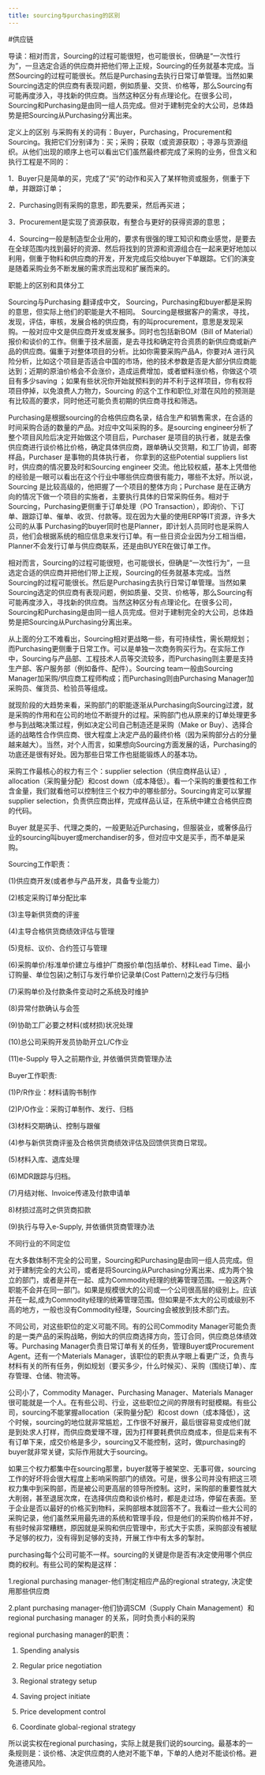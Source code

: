 ```yaml
---
title: sourcing与purchasing的区别
---
```

#供应链

导读：相对而言，Sourcing的过程可能很短，也可能很长，但确是“一次性行为”，一旦选定合适的供应商并把他们带上正规，Sourcing的任务就基本完成。当然Sourcing的过程可能很长。然后是Purchasing去执行日常订单管理。当然如果Sourcing选定的供应商有表现问题，例如质量、交货、价格等，那么Sourcing有可能再度涉入，寻找新的供应商。当然这种区分有点理论化。在很多公司，Sourcing和Purchasing是由同一组人员完成。但对于建制完全的大公司，总体趋势是把Sourcing从Purchasing分离出来。

定义上的区别
与采购有关的词有：Buyer，Purchasing，Procurement和Sourcing。我把它们分别译为：买；采购；获取（或资源获取）；寻源与货源组织。从他们出现的顺序上也可以看出它们虽然最终都完成了采购的业务，但含义和执行工程是不同的： 

1．Buyer只是简单的买，完成了“买”的动作和买入了某样物资或服务，侧重于下单，并跟踪订单；

2．Purchasing则有采购的意思，即先要采，然后再买进；

3．Procurement是实现了资源获取，有整合与更好的获得资源的意思；

4．Sourcing一般是制造型企业用的，要求有很强的理工知识和商业感觉，是要去在全球范围内找到最好的资源、然后将找到的货源和资源组合在一起来更好地加以利用，侧重于物料和供应商的开发，开发完成后交给buyer下单跟踪。它们的演变是随着采购业务不断发展的需求而出现和扩展而来的。

职能上的区别和具体分工

Sourcing与Purchasing 翻译成中文， Sourcing，Purchasing和buyer都是采购的意思，但实际上他们的职能是大不相同。 Sourcing是根据客户的需求，寻找，发现，评估，审核，发展合格的供应商，有的叫procurement，意思是发现采购。一般对应中文是供应商开发或发展多。同时也包括新BOM（Bill of Material）报价和谈价的工作。侧重于技术层面，是去寻找和确定符合资质的新供应商或新产品的供应商。偏重于对整体项目的分析。比如你需要采购产品A，你要对A 进行风险分析，比如这个项目是否适合中国的市场，他的技术参数是否是大部分供应商能达到；近期的原油价格会不会涨价，造成运费增加，或者塑料涨价格，你做这个项目有多少saving ；如果有些状况你开始就预料到的并不利于这样项目，你有权将项目停掉，以免浪费人力物力，Sourcing 的这个工作和职位,对潜在风险的预测是有比较高的要求，同时他还可能负责初期的供应商寻找和筛选。

Purchasing是根据sourcing的合格供应商名录，结合生产和销售需求，在合适的时间采购合适的数量的产品。对应中文叫采购的多。是sourcing engineer分析了整个项目风险后决定开始做这个项目后，Purchaser 是项目的执行者，就是去像供应商进行谈价格比价格，确定具体供应商，跟单确认交货期，和工厂协调，邮寄样品，Purchaser 是事物的具体执行者， 你拿到的这些Potential suppliers list 时，供应商的情况要及时和Sourcing engineer 交流。他比较权威，基本上凭借他的经验是一眼可以看出在这个行业中哪些供应商很有能力，哪些不太好。所以说，Sourcing 是比较高级的，他把握了一个项目的整体方向；Purchase 是在正确方向的情况下做一个项目的实施者，主要执行具体的日常采购任务。相对于Sourcing，Purchasing更侧重于订单处理（PO Transaction），即询价、下订单、跟踪订单、催单、收货、付款等。现在因为大量的使用ERP等IT资源，许多大公司的从事 Purchasing的buyer同时也是Planner，即计划人员同时也是采购人员，他们会根据系统的相应信息来发行订单。有一些日资企业因为分工相当细，Planner不会发行订单与供应商联系，还是由BUYER在做订单工作。

相对而言，Sourcing的过程可能很短，也可能很长，但确是“一次性行为”，一旦选定合适的供应商并把他们带上正规，Sourcing的任务就基本完成。当然Sourcing的过程可能很长。然后是Purchasing去执行日常订单管理。当然如果Sourcing选定的供应商有表现问题，例如质量、交货、价格等，那么Sourcing有可能再度涉入，寻找新的供应商。当然这种区分有点理论化。在很多公司，Sourcing和Purchasing是由同一组人员完成。但对于建制完全的大公司，总体趋势是把Sourcing从Purchasing分离出来。

从上面的分工不难看出，Sourcing相对更战略一些，有可持续性，需长期规划；而Purchasing更侧重于日常工作。可以是单独一次商务购买行为。在实际工作中，Sourcing与产品部、工程技术人员等交流较多，而Purchasing则主要是支持生产部、客户服务部（例如备件、配件）。Sourcing team一般由Sourcing Manager加采购/供应商工程师构成；而Purchasing则由Purchasing Manager加采购员、催货员、检验员等组成。

就现阶段的大趋势来看，采购部门的职能逐渐从Purchasing向Sourcing过渡，就是采购的作用和在公司的地位不断提升的过程。采购部门也从原来的订单处理更多参与到战略决策过程，例如决定公司自己制造还是采购（Make or Buy）、选择合适的战略性合作供应商、很大程度上决定产品的最终价格（因为采购部分占的分量越来越大）。当然，对个人而言，如果想向Sourcing方面发展的话，Purchasing的功底还是很有好处。因为那些日常工作也挺能锻炼人的基本功。

采购工作最核心的权力有三个：supplier selection（供应商样品认证）, allocation（采购量分配）和cost down（成本降低）。看一个采购的重要性和工作含金量，我们就看他可以控制住三个权力中的哪些部分。Sourcing肯定可以掌握supplier selection，负责供应商出样，完成样品认证，在系统中建立合格供应商的代码。

Buyer 就是买手、代理之类的，一般更贴近Purchasing，但服装业，或奢侈品行业的sourcing叫buyer或merchandiser的多，但对应中文是买手，而不单是采购。

Sourcing工作职责：

(1)供应商开发(或者参与产品开发，具备专业能力）

(2)核定采购订单分配比率 

(3)主导新供货商的评鉴

(4)主导合格供货商绩效评估与管理

(5)竞标、议价、合约签订与管理

(6)采购单价/标准单价建立与维护厂商报价单(包括单价、材料Lead Time、最小订购量、单位包装)之制订与发行单价记录单(Cost Pattern)之发行与归档

(7)采购单价及付款条件变动时之系统及时维护

(8)异常付款确认与会签 

(9)协助工厂必要之材料(或材损)状况处理

(10)总公司采购开发员协助开立L/C作业

(11)e-Supply 导入之前期作业, 并依循供货商管理办法 

Buyer工作职责: 

(1)P/R作业：材料请购书制作

(2)P/O作业：采购订单制作、发行、归档

(3)材料交期确认、控制与跟催

(4)参与新供货商评鉴及合格供货商绩效评估及回馈供货商日常现。

(5)材料入库、退库处理

(6)MDR跟踪与归档。

(7)月结对帐、Invoice传递及付款申请单

8)材损过高时之供货商扣款

(9)执行与导入e-Supply, 并依循供货商管理办法

不同行业的不同定位

在大多数体制不完全的公司里，Sourcing和Purchasing是由同一组人员完成。但对于建制完全的大公司，或者是将Sourcing从Purchasing分离出来、成为两个独立的部门，或者是并在一起、成为Commodity经理的统筹管理范围。一般这两个职能不会并在同一部门。如果是规模很大的公司或一个公司很高层的级别上。应该并在一起,成为Commodity经理的统筹管理范围。但如果是不太大的公司或级别不高的地方，一般也没有Commodity经理，Sourcing会被放到技术部门去。

不同公司，对这些职位的定义可能不同。有的公司Commodity Manager可能负责的是一类产品的采购战略，例如大的供应商选择方向，签订合同，供应商总体绩效等。Purchasing Manager负责日常订单有关的任务，管理Buyer或Procurement Agent。还有一个Materials Manager，该职位的职责从字眼上看更广泛，负责与材料有关的所有任务，例如规划（要买多少，什么时候买）、采购（围绕订单）、库存管理、仓储、物流等。

公司小了，Commodity Manager、Purchasing Manager、Materials Manager很可能就是一个人。在有些公司、行业，这些职位之间的界限有时挺模糊。有些公司，sourcing不能掌握allocation（采购量分配）和cost down（成本降低），这个时候，sourcing的地位就非常尴尬，工作很不好展开，最后很容易变成他们就是到处求人打样，而供应商爱理不理，因为打样要耗费供应商成本，但是后来有不有订单下来，成交价格是多少，sourcing又不能控制，这时，做purchasing的buyer就非常关键，实际作用就大于sourcing。

如果三个权力都集中在sourcing那里，buyer就等于被架空、无事可做，sourcing工作的好坏将会很大程度上影响采购部门的绩效。可是，很多公司并没有把这三项权力集中到采购部，而是被公司更高层的领导所控制。这时，采购部的重要性就大大削弱，甚至退居次席，在选择供应商和谈价格时，都是走过场，停留在表面。至于企业是否以最好的价格买到物料，采购部根本就回答不了。我看过一些大公司的采购记录，他们虽然采用最先进的系统和管理手段，但是他们的采购价格并不好，有些时候非常糟糕，原因就是采购和供应管理中，形式大于实质，采购部没有被赋予足够的权力，没有得到足够的支持，开展工作中有太多的掣肘。

purchasing每个公司可能不一样。sourcing的关键是你是否有决定使用哪个供应商的权利。有些公司的架构是这样：

1.regional purchasing manager-他们制定相应产品的regional strategy, 决定使用那些供应商

2.plant purchasing manager-他们协调SCM（Supply Chain Management）和regional purchasing manager 的关系，同时负责小料的采购

regional purchasing manager的职责：

1. Spending analysis

2. Regular price negotiation

3. Regional strategy setup

4. Saving project initiate

5. Price development control

6. Coordinate global-regional strategy

所以说实权在regional purchasing，实际上就是我们说的sourcing。最基本的一条规则是：谈价格、决定供应商的人绝对不能下单，下单的人绝对不能谈价格。避免道德风险。
